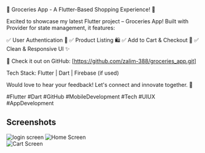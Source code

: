 🚀 Groceries App - A Flutter-Based Shopping Experience! 🛒

Excited to showcase my latest Flutter project – Groceries App! Built with Provider for state management, it features:

✅ User Authentication 🔐
✅ Product Listing 🛍️
✅ Add to Cart & Checkout 🛒
✅ Clean & Responsive UI ✨

🔗 Check it out on GitHub: [https://github.com/zalim-388/groceries_app.git]

Tech Stack: Flutter | Dart | Firebase (if used)

Would love to hear your feedback! Let's connect and innovate together. 🚀

#Flutter #Dart #GitHub #MobileDevelopment #Tech #UIUX #AppDevelopment

## Screenshots  
![login screen]()
![Home Screen](screenshot1.png)  
![Cart Screen](screenshot2.png)

